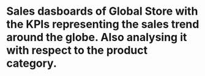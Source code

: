 # Sales dasboards of Global Store with the KPIs representing the sales trend around the globe. Also analysing it with respect to the product category.
